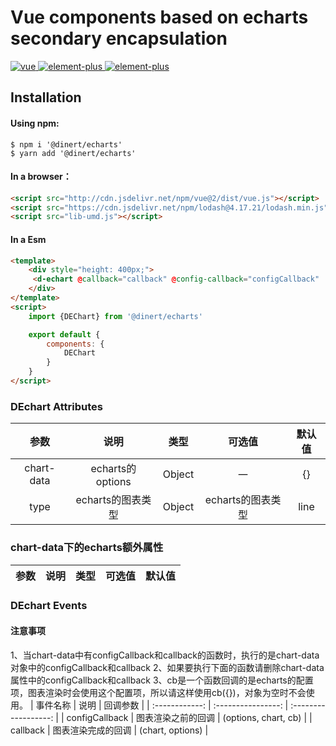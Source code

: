 # Vue components based on echarts secondary encapsulation 
<a href="http://cdn.jsdelivr.net/npm/vue@2/dist/vue.js">
    <img src="https://img.shields.io/badge/vue-2.2.25-brightgreen" alt="vue">
</a>
<a href="https://echarts.apache.org/zh/index.html">
    <img src="https://img.shields.io/badge/echarts-5.3.2-brightgreen" alt="element-plus">
</a>
<a href="https://www.lodashjs.com/">
    <img src="https://img.shields.io/badge/lodash-4.17.21-brightgreen" alt="element-plus">
</a>

## Installation

#### Using npm:
```shell
$ npm i '@dinert/echarts'
$ yarn add '@dinert/echarts'
```

#### In a browser：
```html
<script src="http://cdn.jsdelivr.net/npm/vue@2/dist/vue.js"></script>
<script src="https://cdn.jsdelivr.net/npm/lodash@4.17.21/lodash.min.js"></script>
<script src="lib-umd.js"></script>
```

#### In a Esm
```html
<template>
    <div style="height: 400px;">
     <d-echart @callback="callback" @config-callback="configCallback" :chart-data="chartData"></d-echart>
    </div>
</template>
<script>
    import {DEChart} from '@dinert/echarts'

    export default {
        components: {
            DEChart
        }
    }
</script>
```

### DEchart Attributes
|    参数    |       说明        |  类型  |      可选值       | 默认值 |
| :--------: | :---------------: | :----: | :---------------: | :----: |
| chart-data | echarts的options  | Object |        一         |   {}   |
|    type    | echarts的图表类型 | Object | echarts的图表类型 |  line  |

### chart-data下的echarts额外属性
| 参数  | 说明  | 类型  | 可选值 | 默认值 |
| :---: | :---: | :---: | :----: | :----: |


### DEchart Events
#### 注意事项
1、当chart-data中有configCallback和callback的函数时，执行的是chart-data对象中的configCallback和callback
2、如果要执行下面的函数请删除chart-data属性中的configCallback和callback
3、cb是一个函数回调的是echarts的配置项，图表渲染时会使用这个配置项，所以请这样使用cb({})，对象为空时不会使用。
|    事件名称    |        说明        |       回调参数       |
| :------------: | :----------------: | :------------------: |
| configCallback | 图表渲染之前的回调 | (options, chart, cb) |
|    callback    | 图表渲染完成的回调 |   (chart, options)   |




